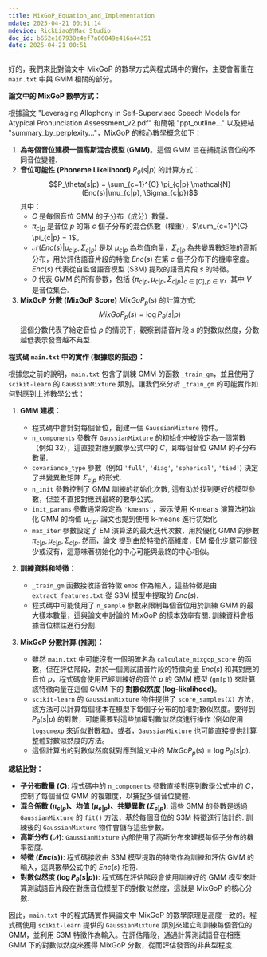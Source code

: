 ```yaml
---
title: MixGoP_Equation_and_Implementation
mdate: 2025-04-21 00:51:14
mdevice: RickLiao的Mac Studio
doc_id: b652e167938e4ef7a06049e416a44351
date: 2025-04-21 00:51
---
```


好的，我們來比對論文中 MixGoP 的數學方式與程式碼中的實作，主要會著重在 `main.txt` 中與 GMM 相關的部分。

**論文中的 MixGoP 數學方式：**

根據論文 "Leveraging Allophony in Self-Supervised Speech Models for Atypical Pronunciation Assessment_v2.pdf" 和簡報 "ppt_outline..." 以及總結 "summary_by_perplexity..."，MixGoP 的核心數學概念如下：

1.  **為每個音位建模一個高斯混合模型 (GMM)**。這個 GMM 旨在捕捉該音位的不同音位變體.
2.  **音位可能性 (Phoneme Likelihood)** $P_\theta(s|p)$ 的計算方式：
    $$P_\theta(s|p) = \sum_{c=1}^{C} \pi_{c|p} \mathcal{N}(Enc(s)|\mu_{c|p}, \Sigma_{c|p})$$
    其中：
    *   $C$ 是每個音位 GMM 的子分布（成分）數量。
    *   $\pi_{c|p}$ 是音位 $p$ 的第 $c$ 個子分布的混合係數（權重），$\sum_{c=1}^{C} \pi_{c|p} = 1$。
    *   $\mathcal{N}(Enc(s)|\mu_{c|p}, \Sigma_{c|p})$ 是以 $\mu_{c|p}$ 為均值向量，$\Sigma_{c|p}$ 為共變異數矩陣的高斯分布，用於評估語音片段的特徵 $Enc(s)$ 在第 $c$ 個子分布下的機率密度。$Enc(s)$ 代表從自監督語音模型 (S3M) 提取的語音片段 $s$ 的特徵。
    *   $\theta$ 代表 GMM 的所有參數，包括 $\{\pi_{c|p}, \mu_{c|p}, \Sigma_{c|p}\}_{c \in [C], p \in V}$，其中 $V$ 是音位集合.
3.  **MixGoP 分數 (MixGoP Score)** $MixGoP_p(s)$ 的計算方式:
    $$MixGoP_p(s) = \log P_\theta(s|p)$$
    這個分數代表了給定音位 $p$ 的情況下，觀察到語音片段 $s$ 的對數似然度，分數越低表示發音越不典型.

**程式碼 `main.txt` 中的實作 (根據您的描述)：**

根據您之前的說明，`main.txt` 包含了訓練 GMM 的函數 `_train_gm`，並且使用了 `scikit-learn` 的 `GaussianMixture` 類別。讓我們來分析 `_train_gm` 的可能實作如何對應到上述數學公式：

1.  **GMM 建模：**
    *   程式碼中會針對每個音位，創建一個 `GaussianMixture` 物件。
    *   `n_components` 參數在 `GaussianMixture` 的初始化中被設定為一個常數（例如 32），這直接對應到數學公式中的 $C$，即每個音位 GMM 的子分布數量.
    *   `covariance_type` 參數（例如 `'full'`, `'diag'`, `'spherical'`, `'tied'`) 決定了共變異數矩陣 $\Sigma_{c|p}$ 的形式.
    *   `n_init` 參數控制了 GMM 訓練的初始化次數, 這有助於找到更好的模型參數，但並不直接對應到最終的數學公式。
    *   `init_params` 參數通常設定為 `'kmeans'`，表示使用 K-means 演算法初始化 GMM 的均值 $\mu_{c|p}$. 論文也提到使用 k-means 進行初始化.
    *   `max_iter` 參數設定了 EM 演算法的最大迭代次數，用於優化 GMM 的參數 $\pi_{c|p}, \mu_{c|p}, \Sigma_{c|p}$. 然而，論文 提到由於特徵的高維度，EM 優化步驟可能很少或沒有，這意味著初始化的中心可能與最終的中心相似。

2.  **訓練資料和特徵：**
    *   `_train_gm` 函數接收語音特徵 `embs` 作為輸入，這些特徵是由 `extract_features.txt` 從 S3M 模型中提取的 $Enc(s)$.
    *   程式碼中可能使用了 `n_sample` 參數來限制每個音位用於訓練 GMM 的最大樣本數量，這與論文中討論的 MixGoP 的樣本效率有關. 訓練資料會根據音位標註進行分割.

3.  **MixGoP 分數計算 (推測)：**
    *   雖然 `main.txt` 中可能沒有一個明確名為 `calculate_mixgop_score` 的函數，但在評估階段，對於一個測試語音片段的特徵向量 $Enc(s)$ 和其對應的音位 $p$，程式碼會使用已經訓練好的音位 $p$ 的 GMM 模型 (`gm[p]`) 來計算該特徵向量在這個 GMM 下的 **對數似然度 (log-likelihood)**。
    *   `scikit-learn` 的 `GaussianMixture` 物件提供了 `score_samples(X)` 方法，該方法可以計算每個樣本在模型下每個子分布的加權對數似然度。要得到 $P_\theta(s|p)$ 的對數，可能需要對這些加權對數似然度進行操作 (例如使用 `logsumexp` 來近似對數和)。或者，`GaussianMixture` 也可能直接提供計算整體對數似然度的方法。
    *   這個計算出的對數似然度就對應到論文中的 $MixGoP_p(s) = \log P_\theta(s|p)$.

**總結比對：**

*   **子分布數量 ($C$)**: 程式碼中的 `n_components` 參數直接對應到數學公式中的 $C$，控制了每個音位 GMM 的複雜度，以捕捉多個音位變體.
*   **混合係數 ($\pi_{c|p}$)、均值 ($\mu_{c|p}$)、共變異數 ($\Sigma_{c|p}$)**: 這些 GMM 的參數是透過 `GaussianMixture` 的 `fit()` 方法，基於每個音位的 S3M 特徵進行估計的. 訓練後的 `GaussianMixture` 物件會儲存這些參數。
*   **高斯分布 ($\mathcal{N}$)**: `GaussianMixture` 內部使用了高斯分布來建模每個子分布的機率密度.
*   **特徵 ($Enc(s)$)**: 程式碼接收由 S3M 模型提取的特徵作為訓練和評估 GMM 的輸入，這與數學公式中的 $Enc(s)$ 相符.
*   **對數似然度 ($\log P_\theta(s|p)$)**: 程式碼在評估階段會使用訓練好的 GMM 模型來計算測試語音片段在對應音位模型下的對數似然度，這就是 MixGoP 的核心分數.

因此，`main.txt` 中的程式碼實作與論文中 MixGoP 的數學原理是高度一致的。程式碼使用 `scikit-learn` 提供的 `GaussianMixture` 類別來建立和訓練每個音位的 GMM，並利用 S3M 特徵作為輸入。在評估階段，通過計算測試語音在相應 GMM 下的對數似然度來獲得 MixGoP 分數，從而評估發音的非典型程度.